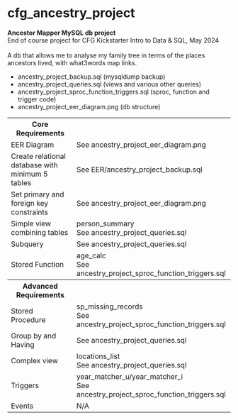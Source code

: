 # cfg_ancestry_project

<b>Ancestor Mapper MySQL db project</b>
<br>End of course project for CFG Kickstarter Intro to Data & SQL, May 2024
<br>
<br>A db that allows me to analyse my family tree in terms of the places ancestors lived, with what3words map links.
<br>
<ul>
  <li>ancestry_project_backup.sql (mysqldump backup)</li>
  <li>ancestry_project_queries.sql (views and various other queries)</li>
  <li>ancestry_project_sproc_function_triggers.sql (sproc, function and trigger code)</li>
  <li>ancestry_project_eer_diagram.png (db structure)</li>
</ul>

<table>
  <tr>
    <th>Core Requirements</th>
    <th></th>
  </tr>
  <tr>
    <td>EER Diagram</td>
    <td>See ancestry_project_eer_diagram.png</td>
  </tr>
  <tr>
    <td>Create relational database with minimum 5 tables</td>
    <td>See EER/ancestry_project_backup.sql</td>
  </tr>
    <tr>
    <td>Set primary and foreign key constraints</td>
    <td>See ancestry_project_eer_diagram.png</td>
  </tr>
      <tr>
    <td>Simple view combining tables</td>
    <td>person_summary<br>See ancestry_project_queries.sql</td>
  </tr>
        <tr>
    <td>Subquery</td>
    <td>See ancestry_project_queries.sql</td>
  </tr>
          <tr>
    <td>Stored Function</td>
    <td>age_calc<br>See ancestry_project_sproc_function_triggers.sql</td>
  </tr>
  <tr>
    <th>Advanced Requirements</th>
    <th></th>
  </tr>
          <tr>
    <td>Stored Procedure</td>
    <td>sp_missing_records<br>See ancestry_project_sproc_function_triggers.sql</td>
  </tr>
            <tr>
    <td>Group by and Having</td>
    <td>See ancestry_project_queries.sql</td>
  </tr>
                <tr>
    <td>Complex view</td>
    <td>locations_list<br>See ancestry_project_queries.sql</td>
  </tr>
              <tr>
    <td>Triggers</td>
    <td>year_matcher_u/year_matcher_i<br>See ancestry_project_sproc_function_triggers.sql</td>
  </tr>
                <tr>
    <td>Events</td>
    <td>N/A</td>
  </tr>
</table>



